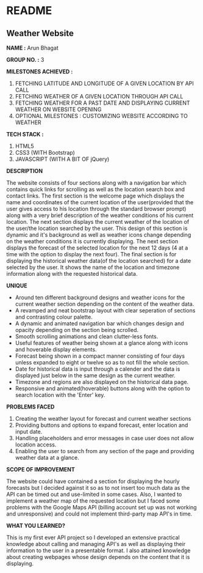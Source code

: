 # README

## Weather Website

**NAME :** Arun Bhagat

**GROUP NO. :** 3

**MILESTONES ACHIEVED :** 

1. FETCHING LATITUDE AND LONGITUDE OF A GIVEN LOCATION BY API CALL
2. FETCHING WEATHER OF A GIVEN LOCATION THROUGH API CALL
3. FETCHING WEATHER FOR A PAST DATE AND DISPLAYING CURRENT WEATHER ON WEBSITE OPENING
4. OPTIONAL MILESTONES : CUSTOMIZING WEBSITE ACCORDING TO WEATHER

**TECH STACK :**

1. HTML5
2. CSS3 (WITH Bootstrap)
3. JAVASCRIPT (WITH A BIT OF jQuery)

**DESCRIPTION**

The website consists of four sections along with a navigation bar which contains quick links for scrolling as well as the location search box and contact links. The first section is the welcome page which displays the name and coordinates of the current location of the user(provided that the user gives access to his location through the standard browser prompt) along with a very brief description of the weather conditions of his current location. The next section displays the current weather of the location of the user/the location searched by the user. This design of this section is dynamic and it's background as well as weather icons change depending on the weather conditions it is currently displaying. The next section displays the forecast of the selected location for the next 12 days (4 at a time with the option to display the next four). The final section is for displaying the historical weather data(of the location searched) for a date selected by the user. It shows the name of the location and timezone information along with the requested historical data.

**UNIQUE**

- Around ten different background designs and weather icons for the current weather section depending on the content of the weather data.
- A revamped and neat bootstrap layout with clear seperation of sections and contrasting colour palette.
- A dynamic and animated navigation bar which changes design and opacity depending on the section being scrolled.
- Smooth scrolling animations and clean clutter-less fonts.
- Useful features of weather being shown at a glance along with icons and hoverable display elements.
- Forecast being shown in a compact manner consisting of four days unless expanded to eight or twelve so as to not fill the whole section.
- Date for historical data is input through a calender and the data is displayed just below in the same design as the current weather.
- Timezone and regions are also displayed on the historical data page.
- Responsive and animated(hoverable) buttons along with the option to search location with the 'Enter' key.

**PROBLEMS FACED**

1. Creating the weather layout for forecast and current weather sections
2. Providing buttons and options to expand forecast, enter location and input date.
3. Handling placeholders and error messages in case user does not allow location access.
4. Enabling the user to search from any section of the page and providing weather data at a glance.

**SCOPE OF IMPROVEMENT**

The website could have contained a section for displaying the hourly forecasts but I decided against it so as to not insert too much data as the API can be timed out and use-limited in some cases. Also, I wanted to implement a weather map of the requested location but I faced some problems with the Google Maps API (billing account set up was not working and unresponsive) and could not implement third-party map API's in time.

**WHAT YOU LEARNED?**

This is my first ever API project so I developed an extensive practical knowledge about calling and managing API's as well as displaying their information to the user in a presentable format. I also attained knowledge about creating webpages whose design depends on the content that it is displaying.
